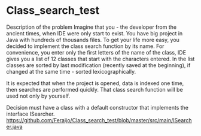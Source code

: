 # Class_search_test

Description of the problem
Imagine that you - the developer from the ancient times, when IDE were only start to exist. 
You have big project in Java with hundreds of thousands files.
To get your life more easy, you decided to implement the class search function by its name.
For convenience, you enter only the first letters of the name of the class, IDE gives you a list of 12
classes that start with the characters entered. 
In the list classes are sorted by last modification (recently saved at the beginning), if changed at the same time - sorted 
lexicographically. 

It is expected that when the project is opened, data is indexed one time, then searches are performed quickly.
That class search function will be used not only by yourself.

Decision must have a class with a default constructor that implements the interface ISearcher.
https://github.com/Feraijo/Class_search_test/blob/master/src/main/ISearcher.java
